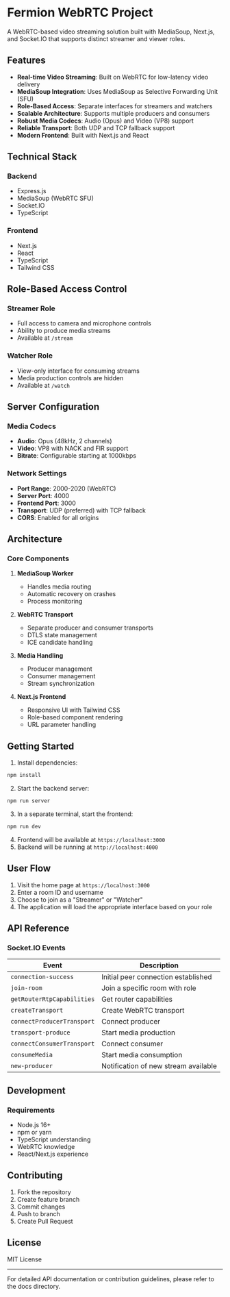 # Fermion WebRTC Project

A WebRTC-based video streaming solution built with MediaSoup, Next.js, and Socket.IO that supports distinct streamer and viewer roles.

## Features

- **Real-time Video Streaming**: Built on WebRTC for low-latency video delivery
- **MediaSoup Integration**: Uses MediaSoup as Selective Forwarding Unit (SFU)
- **Role-Based Access**: Separate interfaces for streamers and watchers
- **Scalable Architecture**: Supports multiple producers and consumers
- **Robust Media Codecs**: Audio (Opus) and Video (VP8) support
- **Reliable Transport**: Both UDP and TCP fallback support
- **Modern Frontend**: Built with Next.js and React

## Technical Stack

### Backend
- Express.js
- MediaSoup (WebRTC SFU)
- Socket.IO
- TypeScript

### Frontend
- Next.js
- React
- TypeScript
- Tailwind CSS

## Role-Based Access Control

### Streamer Role
- Full access to camera and microphone controls
- Ability to produce media streams
- Available at `/stream`

### Watcher Role
- View-only interface for consuming streams
- Media production controls are hidden
- Available at `/watch`

## Server Configuration

### Media Codecs
- **Audio**: Opus (48kHz, 2 channels)
- **Video**: VP8 with NACK and FIR support
- **Bitrate**: Configurable starting at 1000kbps

### Network Settings
- **Port Range**: 2000-2020 (WebRTC)
- **Server Port**: 4000
- **Frontend Port**: 3000
- **Transport**: UDP (preferred) with TCP fallback
- **CORS**: Enabled for all origins

## Architecture

### Core Components

1. **MediaSoup Worker**
   - Handles media routing
   - Automatic recovery on crashes
   - Process monitoring

2. **WebRTC Transport**
   - Separate producer and consumer transports
   - DTLS state management
   - ICE candidate handling

3. **Media Handling**
   - Producer management
   - Consumer management
   - Stream synchronization

4. **Next.js Frontend**
   - Responsive UI with Tailwind CSS
   - Role-based component rendering
   - URL parameter handling

## Getting Started

1. Install dependencies:
```bash
npm install
```

2. Start the backend server:
```bash
npm run server
```

3. In a separate terminal, start the frontend:
```bash
npm run dev
```

4. Frontend will be available at `https://localhost:3000`
5. Backend will be running at `http://localhost:4000`

## User Flow

1. Visit the home page at `https://localhost:3000`
2. Enter a room ID and username
3. Choose to join as a "Streamer" or "Watcher"
4. The application will load the appropriate interface based on your role

## API Reference

### Socket.IO Events

| Event | Description |
|-------|-------------|
| `connection-success` | Initial peer connection established |
| `join-room` | Join a specific room with role |
| `getRouterRtpCapabilities` | Get router capabilities |
| `createTransport` | Create WebRTC transport |
| `connectProducerTransport` | Connect producer |
| `transport-produce` | Start media production |
| `connectConsumerTransport` | Connect consumer |
| `consumeMedia` | Start media consumption |
| `new-producer` | Notification of new stream available |

## Development

### Requirements
- Node.js 16+
- npm or yarn
- TypeScript understanding
- WebRTC knowledge
- React/Next.js experience

## Contributing

1. Fork the repository
2. Create feature branch
3. Commit changes
4. Push to branch
5. Create Pull Request

## License

MIT License

---

For detailed API documentation or contribution guidelines, please refer to the docs directory.